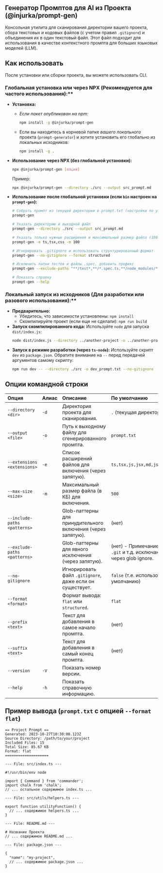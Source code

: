## Генератор Промптов для AI из Проекта (@injurka/prompt-gen)

Консольная утилита для сканирования директории вашего проекта, сбора текстовых и кодовых файлов (с учетом правил `.gitignore`) и объединения их в один текстовый файл. Этот файл подходит для использования в качестве контекстного промпта для больших языковых моделей (LLM).

## Как использовать

После установки или сборки проекта, вы можете использовать CLI.

### Глобальная установка или через NPX (Рекомендуется для частого использования):\*\*

- **Установка:**

  - _Если пакет опубликован на npm:_
    ```bash
    npm install -g @injurka/prompt-gen
    ```
  - Если вы находитесь в корневой папке _вашего локального_ проекта (`prompt-generator`) и хотите установить его глобально из локальных исходников:
    ```bash
    npm install -g .
    ```

- **Использование через NPX (без глобальной установки):**

  ```bash
  npx @injurka/prompt-gen [опции]
  ```

  Пример:

  ```bash
  npx @injurka/prompt-gen --directory ./src --output src_prompt.md
  ```

- **Использование после глобальной установки (если `bin` настроен на `prompt-gen`):**

  ```bash
  # Собрать промпт из текущей директории в prompt.txt (настройки по умолчанию)
  prompt-gen

  # Указать директорию и выходной файл
  prompt-gen --directory ./src --output src_prompt.md

  # Указать только нужные расширения и максимальный размер файла (100KB)
  prompt-gen -e ts,tsx,css -m 100

  # Игнорировать .gitignore и использовать структурированный формат
  prompt-gen --no-gitignore --format structured

  # Исключить папки тестов и файлы .spec, добавить префикс
  prompt-gen --exclude-paths "**/test*,**/*.spec.ts,**/node_modules/**" --prefix "Вот контекст проекта:"

  # Показать справку
  prompt-gen --help
  ```

### Локальный запуск из исходников (Для разработки или разового использования):\*\*

- **Предварительно:**
  - Убедитесь, что зависимости установлены: `npm install`
  - Скомпилируйте проект (если еще не сделали): `npm run build`
- **Запуск скомпилированного кода:**
  Используйте `node` для запуска `dist/index.js`:
  ```bash
  node dist/index.js --directory ../another-project -o ../another-project/prompt.txt
  ```
- **Запуск в режиме разработки (через `ts-node`):**
  Используйте скрипт `dev` из `package.json`. Обратите внимание на `--` перед передачей аргументов самому скрипту:
  ```bash
  npm run dev -- --directory ./src -o dev_prompt.txt --no-gitignore
  ```

## Опции командной строки

| Опция                        | Алиас | Описание                                                     | По умолчанию                                                                                          |
| :--------------------------- | :---- | :----------------------------------------------------------- | :---------------------------------------------------------------------------------------------------- |
| `--directory <dir>`          | `-d`  | Директория проекта для сканирования.                         | `.` (текущая директория)                                                                              |
| `--output <file>`            | `-o`  | Путь к выходному файлу для сгенерированного промпта.         | `prompt.txt`                                                                                          |
| `--extensions <extensions>`  | `-e`  | Список расширений файлов для включения (через запятую).      | `ts,tsx,js,jsx,md,json,yaml,yml,txt,sh,py`                                                            |
| `--max-size <size>`          | `-m`  | Максимальный размер файла (в КБ) для включения.              | `500`                                                                                                 |
| `--include-paths <patterns>` |       | Glob-паттерны для принудительного включения (через запятую). | (нет)                                                                                                 |
| `--exclude-paths <patterns>` |       | Glob-паттерны для явного исключения (через запятую).         | (нет) - Примечание: `node_modules`, `dist`, `.git` и т.д. исключаются по умолчанию через glob ignore. |
| `--no-gitignore`             |       | Игнорировать файл `.gitignore`, даже если он существует.     | `false` (т.е. использовать `.gitignore` по умолчанию)                                                 |
| `--format <format>`          |       | Формат вывода: `flat` или `structured`.                      | `flat`                                                                                                |
| `--prefix <text>`            |       | Текст для добавления в самое начало промпта.                 | (нет)                                                                                                 |
| `--suffix <text>`            |       | Текст для добавления в самый конец промпта.                  | (нет)                                                                                                 |
| `--version`                  | `-V`  | Показать номер версии.                                       |                                                                                                       |
| `--help`                     | `-h`  | Показать справочную информацию.                              |                                                                                                       |

## Пример вывода (`prompt.txt` с опцией `--format flat`)

```text
== Project Prompt ==
Generated: 2023-10-27T10:30:00.123Z
Source Directory: /path/to/your/project
Included Files: 15
Total Size: 85.67 KB
Format: flat
====================

--- File: src/index.ts ---

#!/usr/bin/env node

import { Command } from 'commander';
import chalk from 'chalk';
// ... остальное содержимое index.ts ...

--- File: src/utils/helpers.ts ---

export function utilityFunction() {
  // ... содержимое helpers.ts ...
}

--- File: README.md ---

# Название Проекта
// ... содержимое README.md ...

--- File: package.json ---

{
  "name": "my-project",
  // ... содержимое package.json ...
}

```
